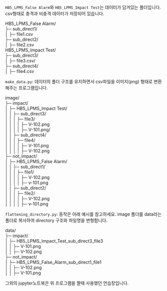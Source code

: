 ```HB5_LPMS_False Alarm```와 ```HB5_LPMS_Impact Test```는 데이터가 담겨있는 폴더입니다. csv형태로 충격과 비충격 데이터가 저장되어 있습니다.   
 
HB5_LPMS_False Alarm/   
├─ sub_direct1/   
│  ├─ file1.csv   
├─ sub_direct2/   
│  ├─ file2.csv   
HB5_LPMS_Impact Test/   
├─ sub_direct3/   
│  ├─ file3.csv/   
├─ sub_direct4/   
│  ├─ file4.csv   


```make_data.py```: 데이터의 폴더 구조를 유지하면서 csv파일을 이미지(png) 형태로 변환해주는 프로그램입니다.

image/   
├─ impact/   
│  ├─ HB5_LPMS_Impact Test/   
│  │  ├─ sub_direct3/   
│  │  │  ├─ file3/   
│  │  │  │  ├─ V-102.png   
│  │  │  │  ├─ V-101.png/   
│  │  ├─ sub_direct4/   
│  │  │  ├─ file4/   
│  │  │  │  ├─ V-101.png   
│  │  │  │  ├─ V-102.png   
├─ not_impact/   
│  ├─ HB5_LPMS_False Alarm/   
│  │  ├─ sub_direct1/   
│  │  │  ├─ file1/   
│  │  │  │  ├─ V-102.png   
│  │  │  │  ├─ v-101.png   
│  │  ├─ sub_direct2/   
│  │  │  ├─ file2/   
│  │  │  │  ├─ V-102.png   
│  │  │  │  ├─ v-101.png   

```flattening_directory.py```: 동작은 아래 예시를 참고하세요. image 폴더를 data라는 폴더로 복사하여 directory 구조와 파일명을 변형합니다.

data/   
├─ impact/   
│  ├─ HB5_LPMS_Impact_Test_sub_direct3_file3   
│  │   ├─ V-101.png      
│  │   ├─ V-102.png   
├─ not_impact/   
│  ├─ HB5_LPMS_False_Alarm_sub_direct1_file1   
│  │   ├─ V-102.png   
│  │   ├─ V-101.png   

그외의 jupyter노트북은 위 프로그램을 짤때 사용했던 연습장입니다.